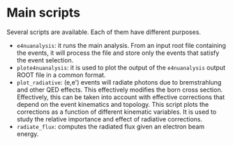# Main scripts
Several scripts are available. Each of them have different purposes. 
- `e4nuanalysis`: it runs the main analysis. From an input root file containing the events, it will process the file and store only the events that satisfy the event selection. 
- `plote4nuanalysis`: it is used to plot the output of the `e4nuanalysis` output ROOT file in a common format. 
- `plot_radiative`: (e,e') events will radiate photons due to bremstrahlung and other QED effects. This effectively modifies the born cross section. Effectively, this can be taken into account with effective corrections that depend on the event kinematics and topology. This script plots the corrections as a function of different kinematic variables. It is used to study the relative importance and effect of radiative corrections. 
- `radiate_flux`: computes the radiated flux given an electron beam energy.